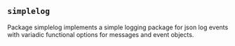 ## `simplelog`

Package simplelog implements a simple logging package for json log events with variadic functional options for messages and event objects.